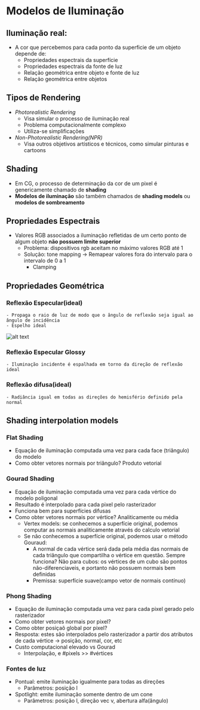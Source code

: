 # Modelos de Iluminação 

## Iluminação real:
- A cor que percebemos para cada ponto da superficie de um objeto depende de:
	- Propriedades espectrais da superfície
	- Propriedades espectrais da fonte de luz
	- Relação geométrica entre objeto e fonte de luz
	- Relação geométrica entre objetos  
	
## Tipos de Rendering
- *Photorealistic Rendering*
	- Visa simular o processo de iluminação real
	- Problema computacionalmente complexo
	- Utiliza-se simplificações
- *Non-Photorealistic Rendering(NPR)*
	- Visa outros objetivos artísticos e técnicos, como simular pinturas e cartoons
	
## Shading
- Em CG, o processo de determinação da cor de um pixel é genericamente chamado de **shading**
- **Modelos de iluminação** são também chamados de **shading models** ou **modelos de sombreamento**

## Propriedades Espectrais
- Valores RGB associados a iluminação refletidas de um certo ponto de algum objeto **não possuem limite superior**
	- Problema: dispositivos rgb aceitam no máximo valores RGB até 1
	- Solução: tone mapping -> Remapear valores fora do intervalo para o intervalo de 0 a 1
		- Clamping

## Propriedades Geométrica

### Reflexão Especular(ideal)
	- Propaga o raio de luz de modo que o ângulo de reflexão seja igual ao ângulo de incidência 
	- Espelho ideal
![alt text](https://i.imgur.com/xNO9WWL.png)

### Reflexão Especular Glossy
	- Iluminação incidente é espalhada em torno da direção de reflexão ideal
	
### Reflexão difusa(ideal)
	- Radiância igual em todas as direções do hemisfério definido pela normal
	
	
## Shading interpolation models

### Flat Shading
- Equação de iluminação computada uma vez para cada face (triângulo) do modelo
- Como obter vetores normais por triângulo? Produto vetorial

### Gourad Shading
- Equação de iluminação computada uma vez para cada vértice do modelo poligonal
- Resultado é interpolado para cada pixel pelo rasterizador
- Funciona bem para superfícies difusas
- Como obter vetores normais por vértice? Analiticamente ou média
	- Vertex models: se conhecemos a superfície original, podemos computar as normais analiticamente através do calculo vetorial
	- Se não conhecemos a superfície original, podemos usar o método Gouraud:
		- A normal de cada vértice será dada pela média das normais de cada triângulo que compartilha o vértice em questão. Sempre funciona? Não para cubos: os vértices de um cubo são pontos não-diferenciaveis, e portanto não possuem normais bem definidas
		- Premissa: superfície suave(campo vetor de normais contínuo)

### Phong Shading
- Equação de iluminação computada uma vez para cada pixel gerado pelo rasterizador
- Como obter vetores normais por pixel?
- Como obter posiçaõ global por pixel?
- Resposta: estes são interpolados pelo rasterizador a partir dos atributos de cada vértice -> posição, normal, cor, etc
- Custo computacional elevado vs Gourad
	- Interpolação, e #pixels >> #vértices

### Fontes de luz
- Pontual: emite iluminação igualmente para todas as direções
	- Parâmetros: posição l
- Spotlight: emite iluminação somente dentro de um cone
	- Parâmetros: posição l, direção vec v, abertura alfa(ângulo)
